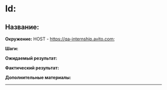 # **Id:**

## **Название:**

**Окружение:** 
HOST - https://qa-internship.avito.com;

 **Шаги:**

**Ожидаемый результат:**

**Фактический результат:**

**Дополнительные материалы:**

----------------------------------------------------------------------